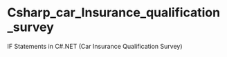 # Csharp_car_Insurance_qualification_survey
IF Statements in C#.NET (Car Insurance Qualification Survey)
